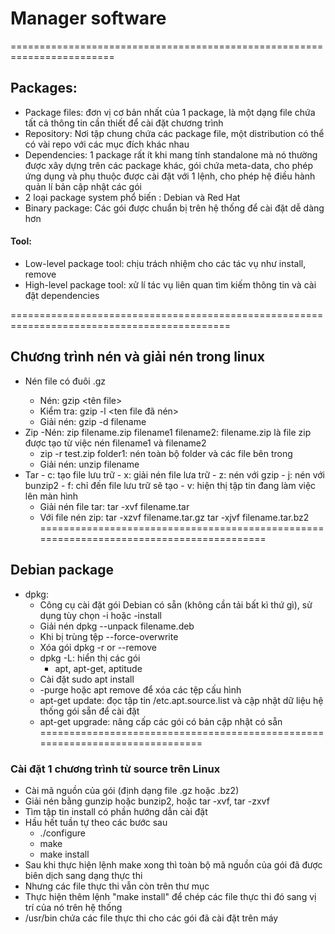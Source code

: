 # Manager software
========================================================================
## Packages:
+ Package files: đơn vị cơ bản nhất của 1 package, là một dạng file chứa tất cả thông tin cần thiết để cài đặt chương trình  
+ Repository: Nơi tập chung chứa các package file, một distribution có thể có vài repo với các mục đích khác nhau
+ Dependencies: 1 package rất ít khi mang tính standalone mà nó thường được xây dựng trên các package khác, gói chứa meta-data, cho phép ứng dụng và phụ thuộc được cài đặt với 1 lệnh, cho phép hệ điều hành quản lí bản cập nhật các gói
+ 2 loại package system phổ biến : Debian và Red Hat
+ Binary package: Các gói được chuẩn bị trên hệ thống để cài đặt dễ dàng hơn

#### Tool:
+ Low-level package tool: chịu trách nhiệm cho các tác vụ như install, remove
+ High-level package tool: xử lí tác vụ liên quan tìm kiếm thông tin và cài đặt dependencies

============================================================================================
## Chương trình nén và giải nén trong linux
+ Nén file có đuôi .gz <gzip>
    - Nén: gzip <tên file>
    - Kiểm tra: gzip -l <ten file đã nén> 
    - Giải nén: gzip -d filename
+ Zip
    -Nén: zip filename.zip filename1 filename2: filename.zip là file zip được tạo từ việc nén filename1 và filename2
    - zip -r test.zip folder1: nén toàn bộ folder và các file bên trong
    - Giải nén: unzip filename
+ Tar
        - c: tạo file lưu trữ
        - x: giải nén file lưa trữ
        - z: nén với gzip
        - j: nén với bunzip2
        - f: chỉ đến file lưu trữ sẽ tạo
        - v: hiện thị tập tin đang làm việc lên màn hình
    -  Giải nén file tar: tar -xvf filename.tar
    - Với file nén zip: tar -xzvf filename.tar.gz
                  tar -xjvf filename.tar.bz2
========================================================================================
## Debian package
+ dpkg:
    - Công cụ cài đặt gói Debian có sẵn (không cần tải bất kì thứ gì), sử dụng tùy chọn -i hoặc -install
    - Giải nén dpkg --unpack filename.deb
    - Khi bị trùng tệp --force-overwrite
    - Xóa gói dpkg -r or --remove
    - dpkg -L: hiển thị các gói 
        + apt, apt-get, aptitude
    - Cài đặt sudo apt install <app name>
    - -purge hoặc apt remove để xóa các tệp cấu hình
    - apt-get update: đọc tập tin /etc.apt.source.list và cập nhật dữ liệu hệ thống gói sẵn để cài đặt
    - apt-get upgrade: nâng cấp các gói có bản cập nhật có sẵn  
=============================================================================
### Cài đặt 1 chương trình từ source trên Linux
+ Cài mã nguồn của gói (định dạng file .gz hoặc .bz2)
+ Giải nén bằng gunzip hoặc bunzip2, hoặc tar -xvf, tar -zxvf
+ Tìm tập tin install có phần hướng dẫn cài đặt 
+ Hầu hết tuần tự theo các bước sau
	- ./configure
	- make
	- make install
+ Sau khi thực hiện lệnh make xong thì toàn bộ mã nguồn của gói đã được biên dịch sang dạng thực thi 
+ Nhưng các file thực thi vẫn còn trên thư mục
+ Thực hiện thêm lệnh "make install" để chép các file thực thi đó sang vị trí của nó trên hệ thống
+ /usr/bin chứa các file thực thi cho các gói đã cài đặt trên máy

